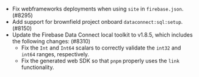 - Fix webframeworks deployments when using `site` in `firebase.json`. (#8295)
- Add support for brownfield project onboard `dataconnect:sql:setup`. (#8150)
- Update the Firebase Data Connect local toolkit to v1.8.5, which includes the following changes: (#8310)
  - Fix the `Int` and `Int64` scalars to correctly validate the `int32` and `int64` ranges, respectively.
  - Fix the generated web SDK so that `pnpm` properly uses the `link` functionality.
